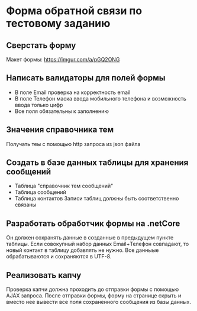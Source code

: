 # Форма обратной связи по тестовому заданию

## Сверстать форму

Макет формы: https://imgur.com/a/pGQ2ONG

## Написать валидаторы для полей формы
- В поле Email проверка на корректность email
- В поле Телефон маска ввода мобильного телефона и возможность ввода только цифр
- Все поля обязательны к заполнению

## Значения справочника тем
Получать теы с помощью http запроса из json файла

## Создать в базе данных таблицы для хранения сообщений
- Таблица "справочник тем сообщений"
- Таблица сообщений
- Таблица контактов
Записи таблиц должны быть соответственно связаны

## Разработать обработчик формы на .netCore
Он должен сохранять данные в созданные в предыдущем пункте таблицы. Если совокупный набор данных Email+Телефон совпадают, то новый контакт в таблицу добавлять не нужно. Все данныые обрабатываются и сохраняются в UTF-8.

## Реализовать капчу
Проверка капчи должна проходить до отправки формы с помощью AJAX запроса.
После отправки формы, форму на странице скрыть и вместо нее вывести все поля сохраненного сообщения из базы данных.
